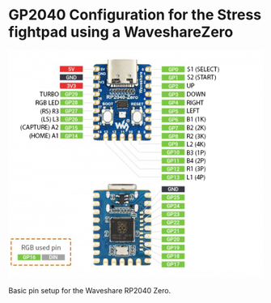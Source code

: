 # GP2040 Configuration for the Stress fightpad using a WaveshareZero

![Pin Mapping](assets/WaveshareRP2040Zero.png)

Basic pin setup for the Waveshare RP2040 Zero.
